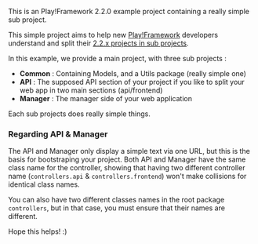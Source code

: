 This is an Play!Framework 2.2.0 example project containing a really simple sub project.

This simple project aims to help new [Play!Framework](http://www.playframework.com/) developers understand and split their [2.2.x projects in sub projects](http://www.playframework.com/documentation/2.2.0/SBTSubProjects).

In this example, we provide a main project, with three sub projects :

 * **Common** : Containing Models, and a Utils package (really simple one)
 * **API** : The supposed API section of your project if you like to split your web app in two main sections (api/frontend)
 * **Manager** : The manager side of your web application

Each sub projects does really simple things.

### Regarding API & Manager

The API and Manager only display a simple text via one URL, but this is the basis for bootstraping your project.
Both API and Manager have the same class name for the controller, showing that having two different controller name (`controllers.api` & `controllers.frontend`) won't make collisions for identical class names.

You can also have two different classes names in the root package `controllers`, but in that case, you must ensure that their names are different.

Hope this helps! :)
